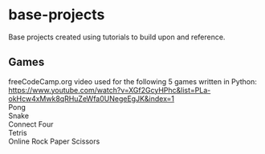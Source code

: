 # base-projects

Base projects created using tutorials to build upon and reference.

## Games
freeCodeCamp.org video used for the following 5 games written in Python:<br>
https://www.youtube.com/watch?v=XGf2GcyHPhc&list=PLa-okHcw4xMwk8qRHuZeWfa0UNegeEgJK&index=1<br>
Pong<br>
Snake<br>
Connect Four<br>
Tetris<br>
Online Rock Paper Scissors<br>
